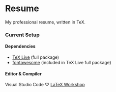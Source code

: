# Resume

My professional resume, written in TeX.

### Current Setup

#### Dependencies

* [TeX Live](https://www.tug.org/texlive/) (full package)
* [fontawesome](https://www.ctan.org/pkg/fontawesome) (included in TeX Live full package)

#### Editor & Compiler

Visual Studio Code ♡ [LaTeX Workshop](https://marketplace.visualstudio.com/items?itemName=James-Yu.latex-workshop)
